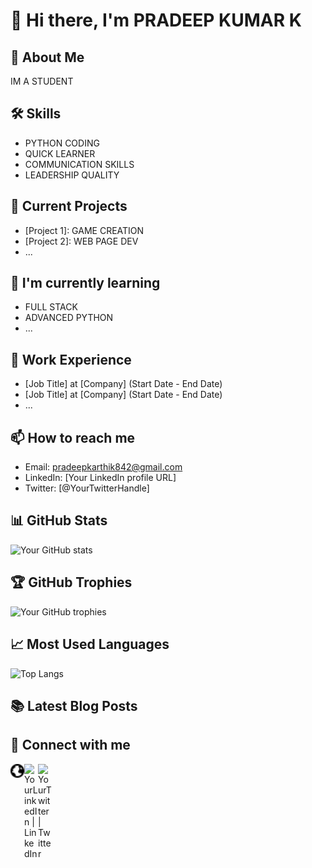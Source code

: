 # 👋 Hi there, I'm PRADEEP KUMAR K

## 🚀 About Me
IM A STUDENT

## 🛠 Skills
- PYTHON CODING
- QUICK LEARNER
- COMMUNICATION SKILLS
- LEADERSHIP QUALITY

## 🔭 Current Projects
- [Project 1]: GAME CREATION
- [Project 2]: WEB PAGE DEV
- ...

## 🌱 I'm currently learning
- FULL STACK
- ADVANCED PYTHON
- ...

## 💼 Work Experience
- [Job Title] at [Company] (Start Date - End Date)
- [Job Title] at [Company] (Start Date - End Date)
- ...

## 📫 How to reach me
- Email: pradeepkarthik842@gmail.com
- LinkedIn: [Your LinkedIn profile URL]
- Twitter: [@YourTwitterHandle]

## 📊 GitHub Stats
![Your GitHub stats](https://github-readme-stats.vercel.app/api?username=YourGitHubUsername&show_icons=true&theme=radical)

## 🏆 GitHub Trophies
![Your GitHub trophies](https://github-profile-trophy.vercel.app/?username=YourGitHubUsername&theme=onedark)

## 📈 Most Used Languages
![Top Langs](https://github-readme-stats.vercel.app/api/top-langs/?username=YourGitHubUsername&layout=compact)

## 📚 Latest Blog Posts
<!-- BLOG-POST-LIST:START -->
<!-- BLOG-POST-LIST:END -->

## 🤝 Connect with me
[<img align="left" alt="YourWebsite" width="22px" src="https://raw.githubusercontent.com/iconic/open-iconic/master/svg/globe.svg" />][website]
[<img align="left" alt="YourLinkedIn | LinkedIn" width="22px" src="https://cdn.jsdelivr.net/npm/simple-icons@v3/icons/linkedin.svg" />][linkedin]
[<img align="left" alt="YourTwitter | Twitter" width="22px" src="https://cdn.jsdelivr.net/npm/simple-icons@v3/icons/twitter.svg" />][twitter]

[website]: https://yourwebsite.com
[linkedin]: https://linkedin.com/in/yourusername
[twitter]: https://twitter.com/yourusername
